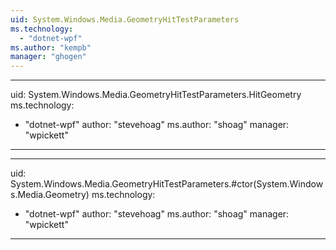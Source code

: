 ```yaml
---
uid: System.Windows.Media.GeometryHitTestParameters
ms.technology: 
  - "dotnet-wpf"
ms.author: "kempb"
manager: "ghogen"
---
```


---
uid: System.Windows.Media.GeometryHitTestParameters.HitGeometry
ms.technology: 
  - "dotnet-wpf"
author: "stevehoag"
ms.author: "shoag"
manager: "wpickett"
---

---
uid: System.Windows.Media.GeometryHitTestParameters.#ctor(System.Windows.Media.Geometry)
ms.technology: 
  - "dotnet-wpf"
author: "stevehoag"
ms.author: "shoag"
manager: "wpickett"
---

